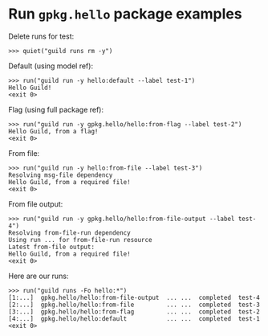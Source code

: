 # Run `gpkg.hello` package examples

Delete runs for test:

    >>> quiet("guild runs rm -y")

Default (using model ref):

    >>> run("guild run -y hello:default --label test-1")
    Hello Guild!
    <exit 0>

Flag (using full package ref):

    >>> run("guild run -y gpkg.hello/hello:from-flag --label test-2")
    Hello Guild, from a flag!
    <exit 0>

From file:

    >>> run("guild run -y hello:from-file --label test-3")
    Resolving msg-file dependency
    Hello Guild, from a required file!
    <exit 0>

From file output:

    >>> run("guild run -y gpkg.hello/hello:from-file-output --label test-4")
    Resolving from-file-run dependency
    Using run ... for from-file-run resource
    Latest from-file output:
    Hello Guild, from a required file!
    <exit 0>

Here are our runs:

    >>> run("guild runs -Fo hello:*")
    [1:...]  gpkg.hello/hello:from-file-output  ... ...  completed  test-4
    [2:...]  gpkg.hello/hello:from-file         ... ...  completed  test-3
    [3:...]  gpkg.hello/hello:from-flag         ... ...  completed  test-2
    [4:...]  gpkg.hello/hello:default           ... ...  completed  test-1
    <exit 0>
